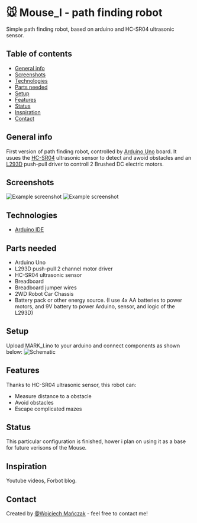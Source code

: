 # 🐭 Mouse_I - path finding robot
Simple path finding robot, based on arduino and HC-SR04 ultrasonic sensor.

## Table of contents
* [General info](#general-info)
* [Screenshots](#screenshots)
* [Technologies](#technologies)
* [Parts needed](#Parts)
* [Setup](#setup)
* [Features](#features)
* [Status](#status)
* [Inspiration](#inspiration)
* [Contact](#contact)

## General info
First version of path finding robot, controlled by [Arduino Uno](https://store.arduino.cc/arduino-uno-rev3?queryID=undefined) board. It usues the [HC-SR04](https://www.sainsmart.com/products/ultrasonic-ranging-detector-mod-hc-sr04-distance-sensor) ultrasonic sensor to detect and awoid obstacles and an [L293D](https://www.amazon.com/NDRTJM-MSTL2930-L293D-Stepper-Driver/dp/B008XCGLNM) push-pull driver to controll 2 Brushed DC electric motors.

## Screenshots
![Example screenshot](https://i.imgur.com/lP9YxXU.png)
![Example screenshot](https://i.imgur.com/D5p3OIV.png)

## Technologies
* [Arduino IDE](https://www.arduino.cc/en/Main/Software)
## Parts needed
* Arduino Uno
* L293D push-pull 2 channel motor driver
* HC-SR04 ultrasonic sensor
* Breadboard
* Breadboard jumper wires
* 2WD Robot Car Chassis
* Battery pack or other energy source. (I use 4x AA batteries to power motors, and 9V battery to power Arduino, sensor, and logic of the L293D)

## Setup
Upload MARK_I.ino to your arduino and connect components as shown below:
![Schematic](https://i.imgur.com/89oVgOW.png)




## Features
Thanks to HC-SR04 ultrasonic sensor, this robot can:
* Measure distance to a obstacle
* Avoid obstacles
* Escape complicated mazes

## Status
This particular configuration is finished, hower i plan on using it as a base for future verisons of the Mouse.

## Inspiration
Youtube videos, Forbot blog.

## Contact
Created by [@Wojciech Mańczak](https://www.linkedin.com/in/wojciech-ma%C5%84czak-a11b071b2/) - feel free to contact me!
